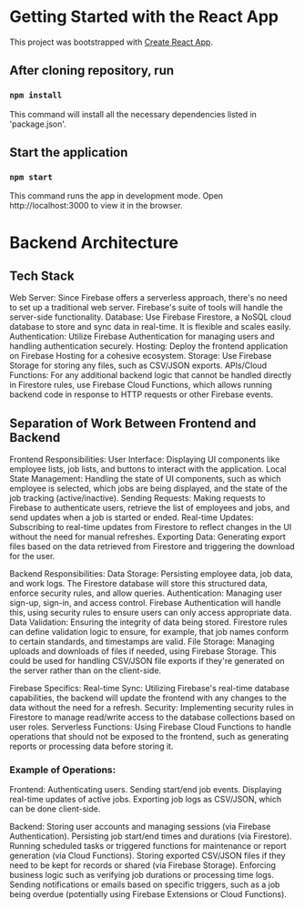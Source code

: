 # Getting Started with the React App

This project was bootstrapped with [Create React App](https://github.com/facebook/create-react-app).

## After cloning repository, run

### `npm install`

This command will install all the necessary dependencies listed in 'package.json'.

## Start the application

### `npm start`

This command runs the app in development mode. Open http://localhost:3000 to view it in the browser.

# Backend Architecture

## Tech Stack

Web Server: Since Firebase offers a serverless approach, there's no need to set up a traditional web server. Firebase's suite of tools will handle the server-side functionality.
Database: Use Firebase Firestore, a NoSQL cloud database to store and sync data in real-time. It is flexible and scales easily.
Authentication: Utilize Firebase Authentication for managing users and handling authentication securely.
Hosting: Deploy the frontend application on Firebase Hosting for a cohesive ecosystem.
Storage: Use Firebase Storage for storing any files, such as CSV/JSON exports.
APIs/Cloud Functions: For any additional backend logic that cannot be handled directly in Firestore rules, use Firebase Cloud Functions, which allows running backend code in response to HTTP requests or other Firebase events.

## Separation of Work Between Frontend and Backend
Frontend Responsibilities:
User Interface: Displaying UI components like employee lists, job lists, and buttons to interact with the application.
Local State Management: Handling the state of UI components, such as which employee is selected, which jobs are being displayed, and the state of the job tracking (active/inactive).
Sending Requests: Making requests to Firebase to authenticate users, retrieve the list of employees and jobs, and send updates when a job is started or ended.
Real-time Updates: Subscribing to real-time updates from Firestore to reflect changes in the UI without the need for manual refreshes.
Exporting Data: Generating export files based on the data retrieved from Firestore and triggering the download for the user.

Backend Responsibilities:
Data Storage: Persisting employee data, job data, and work logs. The Firestore database will store this structured data, enforce security rules, and allow queries.
Authentication: Managing user sign-up, sign-in, and access control. Firebase Authentication will handle this, using security rules to ensure users can only access appropriate data.
Data Validation: Ensuring the integrity of data being stored. Firestore rules can define validation logic to ensure, for example, that job names conform to certain standards, and timestamps are valid.
File Storage: Managing uploads and downloads of files if needed, using Firebase Storage. This could be used for handling CSV/JSON file exports if they're generated
on the server rather than on the client-side.

Firebase Specifics:
Real-time Sync: Utilizing Firebase's real-time database capabilities, the backend will update the frontend with any changes to the data without the need for a refresh.
Security: Implementing security rules in Firestore to manage read/write access to the database collections based on user roles.
Serverless Functions: Using Firebase Cloud Functions to handle operations that should not be exposed to the frontend, such as generating reports or processing data before storing it.

### Example of Operations:
Frontend:
Authenticating users.
Sending start/end job events.
Displaying real-time updates of active jobs.
Exporting job logs as CSV/JSON, which can be done client-side.

Backend:
Storing user accounts and managing sessions (via Firebase Authentication).
Persisting job start/end times and durations (via Firestore).
Running scheduled tasks or triggered functions for maintenance or report generation (via Cloud Functions).
Storing exported CSV/JSON files if they need to be kept for records or shared (via Firebase Storage).
Enforcing business logic such as verifying job durations or processing time logs.
Sending notifications or emails based on specific triggers, such as a job being overdue (potentially using Firebase Extensions or Cloud Functions).
